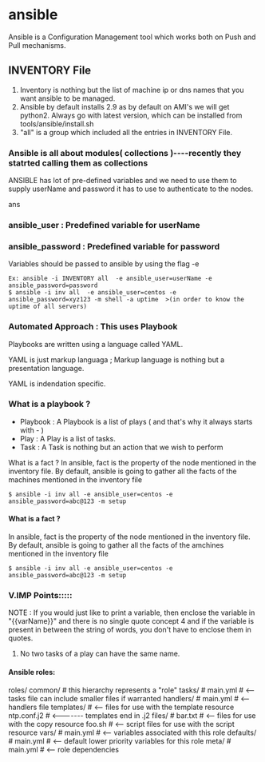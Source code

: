# ansible

Ansible is a Configuration Management tool which works both on Push and Pull mechanisms.

## INVENTORY File
 1) Inventory is nothing but the list of machine ip or dns names that you want ansible to be managed.
 2) Ansible by default installs 2.9 as by default on AMI's we will get python2. Always go with latest version, which can be installed from tools/ansible/install.sh
3) "all" is a group which included all the entries in INVENTORY File.

### Ansible is all about modules( collections )----recently they statrted calling them as collections

ANSIBLE has lot of pre-defined variables and we need to use them to supply userName and password it has to use to authenticate to the nodes.

ans
### ansible_user     : Predefined variable for userName 
### ansible_password : Predefined variable for password  
Variables should be passed to ansible by using the flag -e

    Ex: ansible -i INVENTORY all  -e ansible_user=userName -e ansible_password=password 
    $ ansible -i inv all  -e ansible_user=centos -e ansible_password=xyz123 -m shell -a uptime  >(in order to know the  uptime of all servers)


### Automated Approach : This uses Playbook


Playbooks are written using a language called YAML.

YAML is just  markup languaga ; Markup language is nothing but a presentation language.

YAML is indendation specific.

### What is a playbook ?


* Playbook : A Playbook is a list of plays ( and that's why it always starts with - )
* Play     : A Play is a list of tasks.
* Task     : A Task is nothing but an action that we wish to perform

What is a fact ?
In ansible, fact is the property of the node mentioned in the inventory file. By default, ansible is going to gather all the facts of the machines mentioned in the inventory file

    $ ansible -i inv all -e ansible_user=centos -e ansible_password=abc@123 -m setup



#### What is a fact ?
In ansible, fact is the property of the node mentioned in the inventory file. By default, ansible is going to gather all the facts of the amchines mentioned in the inventory file

    $ ansible -i inv all -e ansible_user=centos -e ansible_password=abc@123 -m setup  



### V.IMP Points:::::
NOTE : If you would just like to print a variable, then enclose the variable in "{{varName}}" and there is no single quote concept 4
and if the variable is present in between the string of words, you don't have to enclose them in quotes.
1) No two tasks of a play can have the same name.   


#### Ansible roles:

roles/
    common/               # this hierarchy represents a "role"
        tasks/            #
            main.yml      #  <-- tasks file can include smaller files if warranted
        handlers/         #
            main.yml      #  <-- handlers file
        templates/        #  <-- files for use with the template resource
            ntp.conf.j2   #  <------- templates end in .j2
        files/            #
            bar.txt       #  <-- files for use with the copy resource
            foo.sh        #  <-- script files for use with the script resource
        vars/             #
            main.yml      #  <-- variables associated with this role
        defaults/         #
            main.yml      #  <-- default lower priority variables for this role
        meta/             #
            main.yml      #  <-- role dependencies

